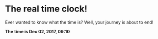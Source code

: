 # The real time clock!

Ever wanted to know what the time is? Well, your journey is about to end!

**The time is Dec 02, 2017, 09:10**